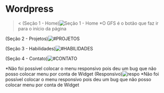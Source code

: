 # Wordpress
>&lt;
(Seção 1 - Home)![Seção 1 - Home](https://user-images.githubusercontent.com/94648043/161451920-24e89879-c11c-4a42-85d6-f24e41c55536.PNG)
*O GFS é o botão que faz ir para o início da página

(Seção 2 - Projetos)![#PROJETOS](https://user-images.githubusercontent.com/94648043/161478896-82229c20-bdd3-41e2-96df-099953564718.PNG)

(Seção 3 - Habilidades)![#HABILIDADES](https://user-images.githubusercontent.com/94648043/161478941-b51a8910-83e3-41d4-b3b6-078d5f69a8cc.PNG)

(Seção 4 - Contato)![#CONTATO](https://user-images.githubusercontent.com/94648043/161478981-0ab719dd-f3b8-4655-85bb-8c4bc8a18561.PNG)


*Não foi possível colocar o menu responsivo pois deu um bug que não posso colocar menu por conta de Widget
(Responsivo)![respo](https://user-images.githubusercontent.com/94648043/161476711-c9f863cc-50a5-4a23-b293-365c5143e07b.PNG)
*Não foi possível colocar o menu responsivo pois deu um bug que não posso colocar menu por conta de Widget
